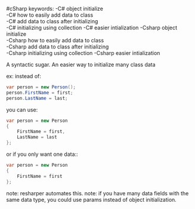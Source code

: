 #cSharp 
keywords:
	-C# object initialize  
	-C# how to easily add data to class  
	-C# add data to class after initializing  
	-C# initializing using collection
	-C# easier intialization
	-Csharp object initialize  
	-Csharp how to easily add data to class  
	-Csharp add data to class after initializing  
	-Csharp initializing using collection
	-Csharp easier intialization

A syntactic sugar. An easier way to initialize many class data

ex:
instead of:
```c#
var person = new Person();  
person.FirstName = first;  
person.LastName = last;
```
you can use:
```c#
var person = new Person  
{  
	FirstName = first,  
	LastName = last  
};
```
or if you only want one data::
```c#
var person = new Person  
{  
	FirstName = first  
};
```
note: resharper automates this.
note: if you have many data fields with the same data type, you could use params instead of object initialization.